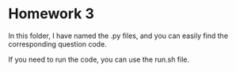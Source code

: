 # Homework 3

In this folder, I have named the .py files, and you can easily find the corresponding question code. 

If you need to run the code, you can use the run.sh file. 
